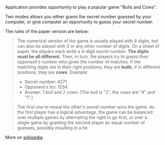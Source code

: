Application provides opportunity to play a popular game "Bulls and Cows".

Two modes allows you either guess the secret number guessed by your computer, or give computer an opportunity to guess your secret number.

The rules of the paper version are below:

>The numerical version of the game is usually played with 4 digits, but can also be played with 3 or any other number of digits.
>On a sheet of paper, the players each write a 4-digit secret number. **The digits must be all different.** Then, in turn, the players try to guess their opponent's number who gives the number of matches. If the matching digits are in their right positions, they are **bulls**, if in different positions, they are **cows**. Example:</p>
>* Secret number: 4271
>* Opponent's try: 1234
>* Answer: 1 bull and 2 cows. (The bull is "2", the cows are "4" and "1".)

>The first one to reveal the other's secret number wins the game. As the first player has a logical advantage, the game can be balanced over multiple games by alternating the right to go first, or over a single game by granting the second player an equal number of guesses, possibly resulting in a tie.

More on [wikipedia](https://en.wikipedia.org/wiki/Bulls_and_Cows).
